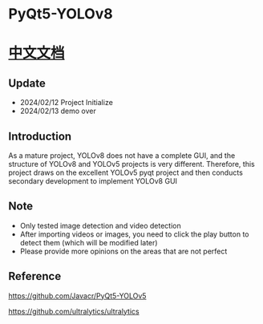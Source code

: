 # PyQt5-YOLOv8 
# [中文文档](https://github.com/qqh0618/PyQt5-YOLOv8/blob/main/README_zh.md)
## Update
- 2024/02/12 Project Initialize
- 2024/02/13 demo over

## Introduction

As a mature project, YOLOv8 does not have a complete GUI, and the structure of YOLOv8 and YOLOv5 projects is very different. Therefore, this project draws on the excellent YOLOv5 pyqt project and then conducts secondary development to implement YOLOv8 GUI
## Note
- Only tested image detection and video detection
- After importing videos or images, you need to click the play button to detect them (which will be modified later)
- Please provide more opinions on the areas that are not perfect
## Reference
https://github.com/Javacr/PyQt5-YOLOv5

https://github.com/ultralytics/ultralytics
